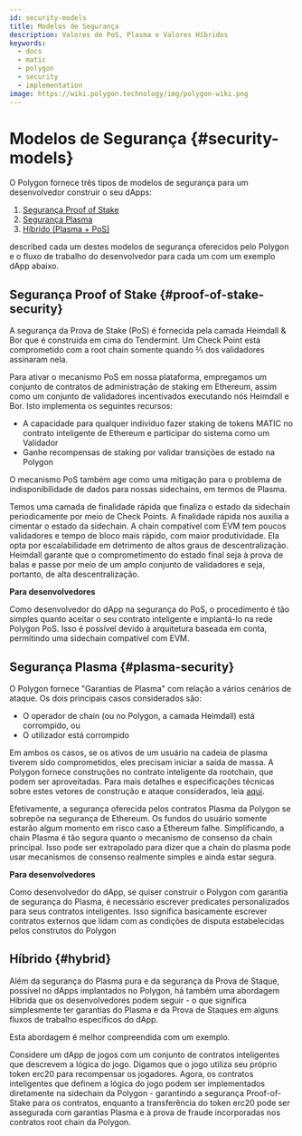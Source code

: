 ```yaml
---
id: security-models
title: Modelos de Segurança
description: Valores de PoS, Plasma e Valores Híbridos
keywords:
  - docs
  - matic
  - polygon
  - security
  - implementation
image: https://wiki.polygon.technology/img/polygon-wiki.png
---
```


# Modelos de Segurança {#security-models}

O Polygon fornece três tipos de modelos de segurança para um desenvolvedor construir o seu dApps:

1. [Segurança Proof of Stake](#proof-of-stake-security)
2. [Segurança Plasma](#plasma-security)
3. [Híbrido (Plasma + PoS)](#hybrid)

described cada um destes modelos de segurança oferecidos pelo Polygon e o fluxo de trabalho do desenvolvedor para cada um com um exemplo dApp abaixo.

## Segurança Proof of Stake {#proof-of-stake-security}

A segurança da Prova de Stake (PoS) é fornecida pela camada Heimdall & Bor que é construída em cima do Tendermint. Um Check Point está comprometido com a root chain somente quando ⅔ dos validadores assinaram nela.

Para ativar o mecanismo PoS em nossa plataforma, empregamos um conjunto de contratos de administração de staking em Ethereum, assim como um conjunto de validadores incentivados executando nós Heimdall e Bor. Isto implementa os seguintes recursos:

- A capacidade para qualquer indivíduo fazer staking de tokens MATIC no contrato inteligente de Ethereum e participar do sistema como um Validador
- Ganhe recompensas de staking por validar transições de estado na Polygon

O mecanismo PoS também age como uma mitigação para o problema de indisponibilidade de dados para nossas sidechains, em termos de Plasma.

Temos uma camada de finalidade rápida que finaliza o estado da sidechain periodicamente por meio de Check Points. A finalidade rápida nos auxilia a cimentar o estado da sidechain. A chain compatível com EVM tem poucos validadores e tempo de bloco mais rápido, com maior produtividade. Ela opta por escalabilidade em detrimento de altos graus de descentralização. Heimdall garante que o comprometimento do estado final seja à prova de balas e passe por meio de um amplo conjunto de validadores e seja, portanto, de alta descentralização.

**Para desenvolvedores**

Como desenvolvedor do dApp na segurança do PoS, o procedimento é tão simples quanto aceitar o seu contrato inteligente e implantá-lo na rede Polygon PoS. Isso é possível devido à arquitetura baseada em conta, permitindo uma sidechain compatível com EVM.

## Segurança Plasma {#plasma-security}

O Polygon fornece "Garantias de Plasma" com relação a vários cenários de ataque. Os dois principais casos considerados são:

- O operador de chain (ou no Polygon, a camada Heimdall) está corrompido, ou
- O utilizador está corrompido

Em ambos os casos, se os ativos de um usuário na cadeia de plasma tiverem sido comprometidos, eles precisam iniciar a saída de massa. A Polygon fornece construções no contrato inteligente da rootchain, que podem ser aproveitadas. Para mais detalhes e especificações técnicas sobre estes vetores de construção e ataque considerados, leia [aqui](https://ethresear.ch/t/account-based-plasma-morevp/5480).

Efetivamente, a segurança oferecida pelos contratos Plasma da Polygon se sobrepõe na segurança de Ethereum. Os fundos do usuário somente estarão algum momento em risco caso a Ethereum falhe. Simplificando, a chain Plasma é tão segura quanto o mecanismo de consenso da chain principal. Isso pode ser extrapolado para dizer que a chain do plasma pode usar mecanismos de consenso realmente simples e ainda estar segura.

**Para desenvolvedores**

Como desenvolvedor do dApp, se quiser construir o Polygon com garantia de segurança do Plasma, é necessário escrever predicates personalizados para seus contratos inteligentes. Isso significa basicamente escrever contratos externos que lidam com as condições de disputa estabelecidas pelos construtos do Polygon

## Híbrido {#hybrid}

Além da segurança do Plasma pura e da segurança da Prova de Staque, possível no dApps implantados no Polygon, há também uma abordagem Híbrida que os desenvolvedores podem seguir - o que significa simplesmente ter garantias do Plasma e da Prova de Staques em alguns fluxos de trabalho específicos do dApp.

Esta abordagem é melhor compreendida com um exemplo.

Considere um dApp de jogos com um conjunto de contratos inteligentes que descrevem a lógica do jogo. Digamos que o jogo utiliza seu próprio token erc20 para recompensar os jogadores. Agora, os contratos inteligentes que definem a lógica do jogo podem ser implementados diretamente na sidechain da Polygon - garantindo a segurança Proof-of-Stake para os contratos, enquanto a transferência do token erc20 pode ser assegurada com garantias Plasma e à prova de fraude incorporadas nos contratos root chain da Polygon.
